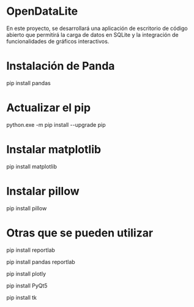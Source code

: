 # OpenDataLite
En este proyecto, se desarrollará una aplicación de escritorio de código abierto que permitirá la carga de datos en SQLite y la integración de funcionalidades de gráficos interactivos.

# Instalación de Panda 
 pip install pandas
 
 # Actualizar el pip
 python.exe -m pip install --upgrade pip

 # Instalar matplotlib

 pip install matplotlib

 # Instalar pillow
 pip install pillow

 # Otras que se pueden utilizar
 pip install reportlab
 

 pip install pandas reportlab
 
 pip install plotly
 
 pip install PyQt5

 pip install tk
